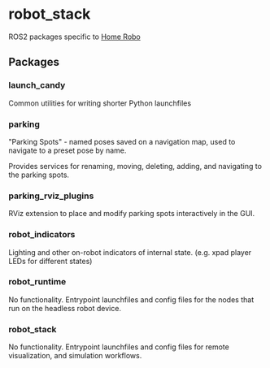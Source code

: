 # robot_stack

ROS2 packages specific to [Home Robo](https://github.com/emersonknapp/robo)


## Packages

### launch_candy

Common utilities for writing shorter Python launchfiles

### parking

"Parking Spots" - named poses saved on a navigation map, used to navigate to a preset pose by name.

Provides services for renaming, moving, deleting, adding, and navigating to the parking spots.

### parking_rviz_plugins

RViz extension to place and modify parking spots interactively in the GUI.

### robot_indicators

Lighting and other on-robot indicators of internal state. (e.g. xpad player LEDs for different states)

### robot_runtime

No functionality. Entrypoint launchfiles and config files for the nodes that run on the headless robot device.

### robot_stack

No functionality. Entrypoint launchfiles and config files for remote visualization, and simulation workflows.
